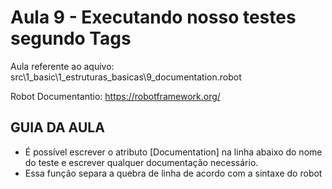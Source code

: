# Aula 9 - Executando nosso testes segundo Tags
Aula referente ao aquivo: src\1_basic\1_estruturas_basicas\9_documentation.robot

Robot Documentantio: https://robotframework.org/

## GUIA DA AULA
- É possível escrever o atributo [Documentation] na linha abaixo do nome do teste e escrever qualquer documentação necessário.
- Essa função separa a quebra de linha de acordo com a sintaxe do robot